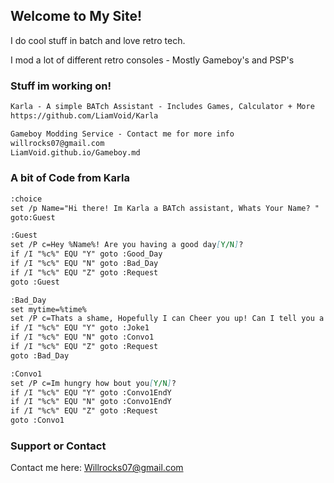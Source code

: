 ## Welcome to My Site!

I do cool stuff in batch and love retro tech.

I mod a lot of different retro consoles - Mostly Gameboy's and PSP's

### Stuff im working on!

```markdown
Karla - A simple BATch Assistant - Includes Games, Calculator + More
https://github.com/LiamVoid/Karla

Gameboy Modding Service - Contact me for more info
willrocks07@gmail.com
LiamVoid.github.io/Gameboy.md
```

### A bit of Code from Karla
```markdown
:choice
set /p Name="Hi there! Im Karla a BATch assistant, Whats Your Name? "
goto:Guest

:Guest
set /P c=Hey %Name%! Are you having a good day[Y/N]?
if /I "%c%" EQU "Y" goto :Good_Day
if /I "%c%" EQU "N" goto :Bad_Day
if /I "%c%" EQU "Z" goto :Request
goto :Guest

:Bad_Day
set mytime=%time%
set /P c=Thats a shame, Hopefully I can Cheer you up! Can I tell you a joke[Y/N]?
if /I "%c%" EQU "Y" goto :Joke1
if /I "%c%" EQU "N" goto :Convo1
if /I "%c%" EQU "Z" goto :Request
goto :Bad_Day

:Convo1
set /P c=Im hungry how bout you[Y/N]?
if /I "%c%" EQU "Y" goto :Convo1EndY
if /I "%c%" EQU "N" goto :Convo1EndY
if /I "%c%" EQU "Z" goto :Request
goto :Convo1
```


<script src="https://gist.github.com/LiamVoid/42ce885968ab72d48685a5932ca45e37.js"></script>


### Support or Contact

Contact me here:
Willrocks07@gmail.com
